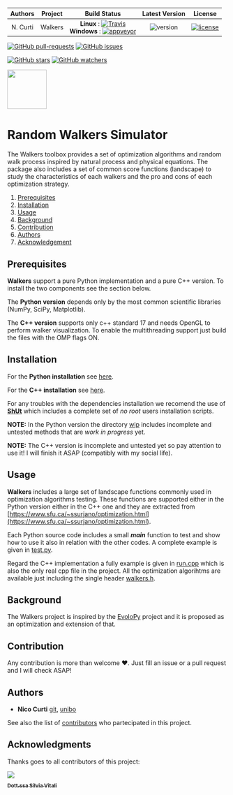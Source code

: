 | **Authors**  | **Project** | **Build Status**              | **Latest Version** | **License** |
|:------------:|:-----------:|:-----------------------------:|:------------------:|:-----------:|
|   N. Curti   |   Walkers   | **Linux** : [![Travis](https://travis-ci.com/Nico-Curti/Walkers.svg?branch=master)](https://travis-ci.com/Nico-Curti/Walkers) <br/> **Windows** : [![appveyor](https://ci.appveyor.com/api/projects/status/x7sbj6atp1a9cwuv?svg=true)](https://ci.appveyor.com/project/Nico-Curti/walkers)  | ![version](https://img.shields.io/badge/PyPI-v1.0.0-orange.svg?style=plastic) | [![license](https://img.shields.io/badge/license-GPL-blue.svg?style=plastic)](https://github.com/Nico-Curti/Walkers/blob/master/LICENSE)

[![GitHub pull-requests](https://img.shields.io/github/issues-pr/Nico-Curti/walkers.svg?style=plastic)](https://github.com/Nico-Curti/walkers/pulls)
[![GitHub issues](https://img.shields.io/github/issues/Nico-Curti/walkers.svg?style=plastic)](https://github.com/Nico-Curti/walkers/issues)

[![GitHub stars](https://img.shields.io/github/stars/Nico-Curti/walkers.svg?label=Stars&style=social)](https://github.com/Nico-Curti/walkers/stargazers)
[![GitHub watchers](https://img.shields.io/github/watchers/Nico-Curti/walkers.svg?label=Watch&style=social)](https://github.com/Nico-Curti/walkers/watchers)

<a href="https://github.com/UniboDIFABiophysics">
<div class="image">
<img src="https://cdn.rawgit.com/physycom/templates/697b327d/logo_unibo.png" width="90" height="90">
</div>
</a>

# Random Walkers Simulator

<a href="https://github.com/Nico-Curti/Walkers/blob/master/Walkers/tests/main.py">
<div class="image"<
<img src="https://github.com/Nico-Curti/Walkers/blob/master/docs/img/example.png" width="266" height="191">
</div>
</a>

The Walkers toolbox provides a set of optimization algorithms and random walk process inspired by natural process and physical equations. The package also includes a set of common score functions (landscape) to study the characteristics of each walkers and the pro and cons of each optimization strategy.

1. [Prerequisites](#prerequisites)
2. [Installation](#installation)
3. [Usage](#usage)
3. [Background](#background)
4. [Contribution](#contribution)
4. [Authors](#authors)
5. [Acknowledgement](#Acknowledgement)

## Prerequisites

**Walkers** support a pure Python implementation and a pure C++ version. To install the two components see the section below.

The **Python version** depends only by the most common scientific libraries (NumPy, SciPy, Matplotlib).

The **C++ version** supports only c++ standard 17 and needs OpenGL to perform walker visualization. To enable the multithreading support just build the files with the OMP flags ON.

## Installation

For the **Python installation** see [here](https://github.com/Nico-Curti/Walkers/blob/master/docs/python_install.md).

For the **C++ installation** see [here](https://github.com/Nico-Curti/Walkers/blob/master/docs/cpp_install.md).

For any troubles with the dependencies installation we recomend the use of [**ShUt**](https://github.com/Nico-Curti/shut) which includes a complete set of *no root* users installation scripts.

**NOTE:** In the Python version the directory [wip](https://github.com/Nico-Curti/Walkers/tree/master/Walkers/wip) includes incomplete and untested methods that are *work in progress* yet.

**NOTE:** The C++ version is incomplete and untested yet so pay attention to use it! I will finish it ASAP (compatibly with my social life).

## Usage

**Walkers** includes a large set of landscape functions commonly used in optimization algorithms testing. These functions are supported either in the Python version either in the C++ one and they are extracted from [https://www.sfu.ca/~ssurjano/optimization.html](https://www.sfu.ca/~ssurjano/optimization.html).

Each Python source code includes a small *__main__* function to test and show how to use it also in relation with the other codes. A complete example is given in [test.py](https://github.com/Nico-Curti/Walkers/blob/master/Walkers/tests/main.py).

Regard the C++ implementation a fully example is given in [run.cpp](https://github.com/Nico-Curti/Walkers/blob/master/example/run.cpp) which is also the only real cpp file in the project. All the optimization algorihtms are available just including the single header [walkers.h](https://github.com/Nico-Curti/Walkers/blob/master/cpp/include/walkers.h).

## Background

The Walkers project is inspired by the [EvoloPy](https://github.com/7ossam81/EvoloPy) project and it is proposed as an optimization and extension of that.

## Contribution

Any contribution is more than welcome :heart:. Just fill an issue or a pull request and I will check ASAP!

## Authors

* **Nico Curti** [git](https://github.com/Nico-Curti), [unibo](https://www.unibo.it/sitoweb/nico.curti2)

See also the list of [contributors](https://github.com/Nico-Curti/walkers/contributors) who partecipated in this project.

## Acknowledgments

Thanks goes to all contributors of this project:

[<img src="https://avatars1.githubusercontent.com/u/41203427?s=400&v=4" width="100px;"/><br /><sub><b>Dott.ssa Silvia Vitali</b></sub>](https://github.com/silviavitali)<br />

